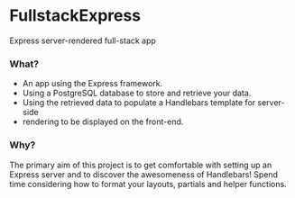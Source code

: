 # FullstackExpress

Express server-rendered full-stack app

### What?
* An app using the Express framework.
* Using a PostgreSQL database to store and retrieve your data.
* Using the retrieved data to populate a Handlebars template for server-side 
* rendering to be displayed on the front-end.

### Why?
The primary aim of this project is to get comfortable with setting up an Express server and to discover the awesomeness of Handlebars! Spend time considering how to format your layouts, partials and helper functions.
